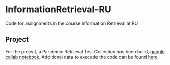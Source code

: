 # InformationRetrieval-RU
Code for assignments in the course Information Retrieval at RU

## Project

For the project, a Pandemic Retrieval Test Collection has been build, [google collab notebook](https://github.com/charlottecvn/InformationRetrieval-RU/blob/main/Pandemic_Test_Retrieval_Group_2.ipynb). Additional data to execude the code can be found [here](https://github.com/charlottecvn/InformationRetrieval-RU/tree/main/Data%20(additional)). 
